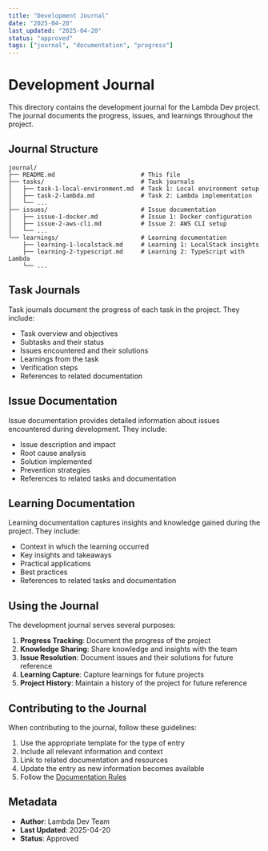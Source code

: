 ```yaml
---
title: "Development Journal"
date: "2025-04-20"
last_updated: "2025-04-20"
status: "approved"
tags: ["journal", "documentation", "progress"]
---
```


# Development Journal

This directory contains the development journal for the Lambda Dev project. The journal documents the progress, issues, and learnings throughout the project.

## Journal Structure

```
journal/
├── README.md                        # This file
├── tasks/                           # Task journals
│   ├── task-1-local-environment.md  # Task 1: Local environment setup
│   ├── task-2-lambda.md             # Task 2: Lambda implementation
│   └── ...
├── issues/                          # Issue documentation
│   ├── issue-1-docker.md            # Issue 1: Docker configuration
│   ├── issue-2-aws-cli.md           # Issue 2: AWS CLI setup
│   └── ...
└── learnings/                       # Learning documentation
    ├── learning-1-localstack.md     # Learning 1: LocalStack insights
    ├── learning-2-typescript.md     # Learning 2: TypeScript with Lambda
    └── ...
```

## Task Journals

Task journals document the progress of each task in the project. They include:

- Task overview and objectives
- Subtasks and their status
- Issues encountered and their solutions
- Learnings from the task
- Verification steps
- References to related documentation

## Issue Documentation

Issue documentation provides detailed information about issues encountered during development. They include:

- Issue description and impact
- Root cause analysis
- Solution implemented
- Prevention strategies
- References to related tasks and documentation

## Learning Documentation

Learning documentation captures insights and knowledge gained during the project. They include:

- Context in which the learning occurred
- Key insights and takeaways
- Practical applications
- Best practices
- References to related tasks and documentation

## Using the Journal

The development journal serves several purposes:

1. **Progress Tracking**: Document the progress of the project
2. **Knowledge Sharing**: Share knowledge and insights with the team
3. **Issue Resolution**: Document issues and their solutions for future reference
4. **Learning Capture**: Capture learnings for future projects
5. **Project History**: Maintain a history of the project for future reference

## Contributing to the Journal

When contributing to the journal, follow these guidelines:

1. Use the appropriate template for the type of entry
2. Include all relevant information and context
3. Link to related documentation and resources
4. Update the entry as new information becomes available
5. Follow the [Documentation Rules](../documentation-rules.md)

## Metadata
- **Author**: Lambda Dev Team
- **Last Updated**: 2025-04-20
- **Status**: Approved
